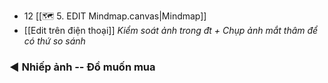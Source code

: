 - 12 [[🗺️ 5. EDIT Mindmap.canvas|Mindmap]]
- [[Edit trên điện thoại]]
*Kiểm soát ảnh trong đt + Chụp ảnh mắt thâm để có thứ so sánh* 

### ◀️ Nhiếp ảnh -- Đồ muốn mua
